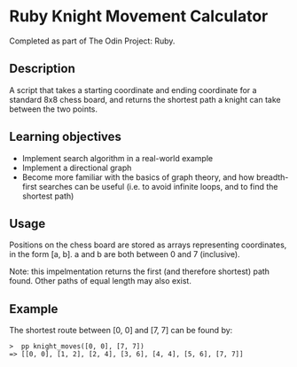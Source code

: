 # Ruby Knight Movement Calculator

Completed as part of The Odin Project: Ruby.

## Description

A script that takes a starting coordinate and ending coordinate for a standard 8x8 chess board, and returns the shortest path a knight can take between the two points.

## Learning objectives

- Implement search algorithm in a real-world example
- Implement a directional graph
- Become more familiar with the basics of graph theory, and how breadth-first searches can be useful (i.e. to avoid infinite loops, and to find the shortest path)

## Usage

Positions on the chess board are stored as arrays representing coordinates, in the form [a, b]. a and b are both between 0 and 7 (inclusive).

Note: this impelmentation returns the first (and therefore shortest) path found. Other paths of equal length may also exist.

## Example

The shortest route between [0, 0] and [7, 7] can be found by:

```
>  pp knight_moves([0, 0], [7, 7])
=> [[0, 0], [1, 2], [2, 4], [3, 6], [4, 4], [5, 6], [7, 7]]
```